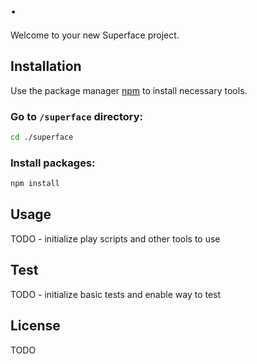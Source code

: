 # .

Welcome to your new Superface project.

## Installation

Use the package manager [npm](https://www.npmjs.com/get-npm) to install necessary tools.

### Go to `/superface` directory:

```bash
cd ./superface
```

### Install packages:

```bash
npm install
```

## Usage

TODO - initialize play scripts and other tools to use

## Test

TODO - initialize basic tests and enable way to test

## License

TODO
